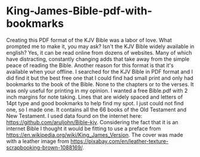 # King-James-Bible-pdf-with-bookmarks
  
  Creating this PDF format of the KJV Bible was a labor of love. What prompted me to make it, you may ask? Isn't the KJV Bible widely available in english? Yes, it can be read online from dozens of websites. Many of which have distracting, constantly changing adds that take away from the simple peace of reading the Bible. Another reason for this format is that it's available when your offline. I searched for the KJV Bible in PDF format and I did find it but the best free one that I could find had small print and only had bookmarks to the book of the Bible. None to the chapters or to the verses. It was only useful for printing in my opinion. I wanted a free Bible.pdf with 2 inch margins for note taking. Lines that are widely spaced and letters of 14pt type and good bookmarks to help find my spot. I just could not find one, so I made one. It contains all the 66 books of the Old Testament and New Testament. I used data found on the internet here: https://github.com/aruljohn/Bible-kjv. Considering the fact that it is an internet Bible I thought it would be fitting to use a preface from https://en.wikipedia.org/wiki/King_James_Version. The cover was made with a leather image from https://pixabay.com/en/leather-texture-scrapbooking-brown-1088169/.
